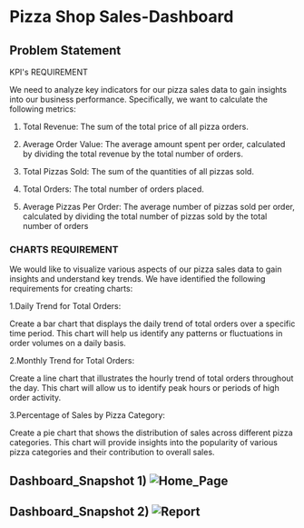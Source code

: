 
# Pizza Shop Sales-Dashboard


## Problem Statement

KPI's REQUIREMENT

We need to analyze key indicators for our pizza sales data to gain insights into our business performance. Specifically, we want to calculate the following metrics:

1. Total Revenue: The sum of the total price of all pizza orders.

2. Average Order Value: The average amount spent per order, calculated by dividing the total revenue by the total number of orders.

3. Total Pizzas Sold: The sum of the quantities of all pizzas sold.

4. Total Orders: The total number of orders placed.

5. Average Pizzas Per Order: The average number of pizzas sold per order, calculated by dividing the total number of pizzas sold by the total number of orders


### CHARTS REQUIREMENT

We would like to visualize various aspects of our pizza sales data to gain insights and understand key trends. We have identified the following requirements for creating charts:

1.Daily Trend for Total Orders:

Create a bar chart that displays the daily trend of total orders over a specific time period. This chart will help us identify any patterns or fluctuations in order volumes on a daily basis.

2.Monthly Trend for Total Orders:

Create a line chart that illustrates the hourly trend of total orders throughout the day. This chart will allow us to identify peak hours or periods of high order activity.

3.Percentage of Sales by Pizza Category:

Create a pie chart that shows the distribution of sales across different pizza categories. This chart will provide insights into the popularity of various pizza categories and their contribution to overall sales.

## Dashboard_Snapshot 1) ![Home_Page](https://github.com/Suru7deshmukh/Power-BI/assets/111905703/f4e57374-9666-4112-96a5-38894273a828)

## Dashboard_Snapshot 2) ![Report](https://github.com/Suru7deshmukh/Power-BI/assets/111905703/3911a8d2-105e-4852-839c-76ac58a3aa8e)




